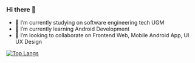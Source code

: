 ### Hi there 👋

<!--
**galihif/galihif** is a ✨ _special_ ✨ repository because its `README.md` (this file) appears on your GitHub profile.

Here are some ideas to get you started:

- 🔭 I’m currently studying on software engineering tech UGM
- 🌱 I’m currently learning Android Development
- 👯 I’m looking to collaborate on Frontend Web, Mobile Android App, UI UX Design
- 🤔 I’m looking for help with ...
- 💬 Ask me about ...
- 📫 How to reach me: ...
- 😄 Pronouns: ...
- ⚡ Fun fact: ...
-->
- 🔭 I’m currently studying on software engineering tech UGM
- 🌱 I’m currently learning Android Development
- 👯 I’m looking to collaborate on Frontend Web, Mobile Android App, UI UX Design

<!-- [![Anurag's GitHub stats](https://github-readme-stats.vercel.app/api?username=galihif)](https://github.com/anuraghazra/github-readme-stats) -->

[![Top Langs](https://github-readme-stats.vercel.app/api/top-langs/?username=galihif&layout=compact&theme=algolia)](https://github.com/anuraghazra/github-readme-stats)
